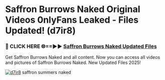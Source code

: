 # Saffron Burrows Naked Original Videos 0nlyFans Leaked - Files Updated! (d7ir8)

<h3>🔴 CLICK HERE 🌐==►► <a href="https://tinyurl.com/yckcrads" rel="nofollow">Saffron Burrows Naked Updated Files</a></h3>

Get Saffron Burrows Naked and all content. Now you can access all videos and pictures of Saffron Burrows Naked. New Updated Files 2025!

[![d7ir8](https://i.imgur.com/hpKpOFt.gif)](https://tinyurl.com/yckcrads)
saffron summers naked